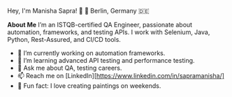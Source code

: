 Hey, I'm Manisha Sapra! 👋
📍 Berlin, Germany 🇩🇪

**About Me**
I’m an ISTQB-certified QA Engineer, passionate about automation, frameworks, and testing APIs. 
I work with Selenium, Java, Python, Rest-Assured, and CI/CD tools.

- 🔭 I’m currently working on automation frameworks.
- 🌱 I’m learning advanced API testing and performance testing. 
- 💬 Ask me about QA, testing careers.
- 📫 Reach me on [LinkedIn][https://www.linkedin.com/in/sapramanisha/]
- 🎨 Fun fact: I love creating paintings on weekends.


